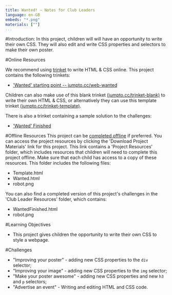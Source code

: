 ```yaml
---
title: Wanted! — Notes for Club Leaders
language: en-GB
embeds: "*.png"
materials: [""]
...
```


#Introduction:
In this project, children will will have an opportunity to write their own CSS. They will also edit and write CSS properties and selectors to make their own poster.

#Online Resources

We recommend using [trinket](https://trinket.io/) to write HTML & CSS online. This project contains the following trinkets:

+ ['Wanted' starting point -- jumpto.cc/web-wanted](http://jumpto.cc/web-wanted)

Children can also make use of this blank trinket [(jumpto.cc/trinket-blank)](http://jumpto.cc/trinket-blank) to write their own HTML & CSS, or alternatively they can use this template trinket [(jumpto.cc/trinket-template)](http://jumpto.cc/trinket-template).

There is also a trinket containing a sample solution to the challenges:

+ ['Wanted' Finished](https://trinket.io/html/ebeb56398a)

#Offline Resources
This project can be [completed offline](../offline.html) if preferred. You can access the project resources by clicking the 'Download Project Materials' link for this project. This link contains a 'Project Resources' folder, which includes resources that children will need to complete this project offline. Make sure that each child has access to a copy of these resources. This folder includes the following files:

+ Template.html
+ Wanted.html
+ robot.png

You can also find a completed version of this project's challenges in the 'Club Leader Resources' folder, which contains:

+ WantedFinished.html
+ robot.png

#Learning Objectives
+ This project gives children the opportunity to write their own CSS to style a webpage.

#Challenges
+ "Improving your poster" - adding new CSS properties to the `div` selector;
+ "Improving your image" - adding new CSS properties to the `img` selector;
+ "Make your poster awesome" - adding new CSS properties and new `h3` and `p` selectors;
+ "Advertise an event" - Writing and editing HTML and CSS code.
